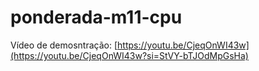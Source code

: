 # ponderada-m11-cpu

Vídeo de demosntração: [https://youtu.be/CjeqOnWI43w](https://youtu.be/CjeqOnWI43w?si=StVY-bTJOdMpGsHa)
